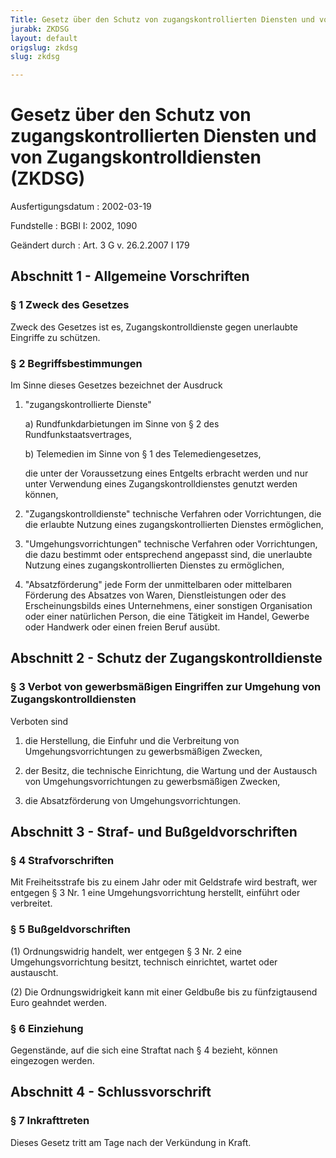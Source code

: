 ```yaml
---
Title: Gesetz über den Schutz von zugangskontrollierten Diensten und von Zugangskontrolldiensten
jurabk: ZKDSG
layout: default
origslug: zkdsg
slug: zkdsg

---
```


# Gesetz über den Schutz von zugangskontrollierten Diensten und von Zugangskontrolldiensten (ZKDSG)

Ausfertigungsdatum
:   2002-03-19

Fundstelle
:   BGBl I: 2002, 1090

Geändert durch
:   Art. 3 G v. 26.2.2007 I 179


## Abschnitt 1 - Allgemeine Vorschriften



### § 1 Zweck des Gesetzes

Zweck des Gesetzes ist es, Zugangskontrolldienste gegen unerlaubte
Eingriffe zu schützen.


### § 2 Begriffsbestimmungen

Im Sinne dieses Gesetzes bezeichnet der Ausdruck

1.  "zugangskontrollierte Dienste"

    a)  Rundfunkdarbietungen im Sinne von § 2 des Rundfunkstaatsvertrages,


    b)  Telemedien im Sinne von § 1 des Telemediengesetzes,




    die unter der Voraussetzung eines Entgelts erbracht werden und nur
    unter Verwendung eines Zugangskontrolldienstes genutzt werden können,


2.  "Zugangskontrolldienste" technische Verfahren oder Vorrichtungen, die
    die erlaubte Nutzung eines zugangskontrollierten Dienstes ermöglichen,


3.  "Umgehungsvorrichtungen" technische Verfahren oder Vorrichtungen, die
    dazu bestimmt oder entsprechend angepasst sind, die unerlaubte Nutzung
    eines zugangskontrollierten Dienstes zu ermöglichen,


4.  "Absatzförderung" jede Form der unmittelbaren oder mittelbaren
    Förderung des Absatzes von Waren, Dienstleistungen oder des
    Erscheinungsbilds eines Unternehmens, einer sonstigen Organisation
    oder einer natürlichen Person, die eine Tätigkeit im Handel, Gewerbe
    oder Handwerk oder einen freien Beruf ausübt.





## Abschnitt 2 - Schutz der Zugangskontrolldienste



### § 3 Verbot von gewerbsmäßigen Eingriffen zur Umgehung von Zugangskontrolldiensten

Verboten sind

1.  die Herstellung, die Einfuhr und die Verbreitung von
    Umgehungsvorrichtungen zu gewerbsmäßigen Zwecken,


2.  der Besitz, die technische Einrichtung, die Wartung und der Austausch
    von Umgehungsvorrichtungen zu gewerbsmäßigen Zwecken,


3.  die Absatzförderung von Umgehungsvorrichtungen.





## Abschnitt 3 - Straf- und Bußgeldvorschriften



### § 4 Strafvorschriften

Mit Freiheitsstrafe bis zu einem Jahr oder mit Geldstrafe wird
bestraft, wer entgegen § 3 Nr. 1 eine Umgehungsvorrichtung herstellt,
einführt oder verbreitet.


### § 5 Bußgeldvorschriften

(1) Ordnungswidrig handelt, wer entgegen § 3 Nr. 2 eine
Umgehungsvorrichtung besitzt, technisch einrichtet, wartet oder
austauscht.

(2) Die Ordnungswidrigkeit kann mit einer Geldbuße bis zu
fünfzigtausend Euro geahndet werden.


### § 6 Einziehung

Gegenstände, auf die sich eine Straftat nach § 4 bezieht, können
eingezogen werden.


## Abschnitt 4 - Schlussvorschrift



### § 7 Inkrafttreten

Dieses Gesetz tritt am Tage nach der Verkündung in Kraft.

